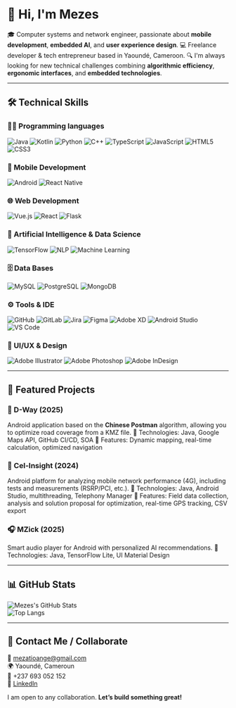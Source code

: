 
# 👋 Hi, I'm Mezes

🎓 Computer systems and network engineer, passionate about **mobile development**, **embedded AI**, and **user experience design**.
💻 Freelance developer & tech entrepreneur based in Yaoundé, Cameroon.
🔍 I'm always looking for new technical challenges combining **algorithmic efficiency**, **ergonomic interfaces**, and **embedded technologies**.

---

## 🛠️ Technical Skills

### 🧑‍💻 Programming languages 
![Java](https://img.shields.io/badge/Java-ED8B00?style=for-the-badge&logo=java&logoColor=white) ![Kotlin](https://img.shields.io/badge/Kotlin-0095D5?style=for-the-badge&logo=kotlin&logoColor=white) ![Python](https://img.shields.io/badge/Python-3776AB?style=for-the-badge&logo=python&logoColor=white) ![C++](https://img.shields.io/badge/C++-00599C?style=for-the-badge&logo=cplusplus&logoColor=white) ![TypeScript](https://img.shields.io/badge/TypeScript-3178C6?style=for-the-badge&logo=typescript&logoColor=white) ![JavaScript](https://img.shields.io/badge/JavaScript-F7DF1E?style=for-the-badge&logo=javascript&logoColor=black) ![HTML5](https://img.shields.io/badge/HTML5-E34F26?style=for-the-badge&logo=html5&logoColor=white) ![CSS3](https://img.shields.io/badge/CSS3-1572B6?style=for-the-badge&logo=css3&logoColor=white)

### 📱 Mobile Development  
![Android](https://img.shields.io/badge/Android-3DDC84?style=for-the-badge&logo=android&logoColor=white)   ![React Native](https://img.shields.io/badge/React_Native-61DAFB?style=for-the-badge&logo=react&logoColor=black)  

### 🌐 Web Development  
![Vue.js](https://img.shields.io/badge/Vue.js-35495E?style=for-the-badge&logo=vue.js&logoColor=4FC08D)  ![React](https://img.shields.io/badge/React-20232A?style=for-the-badge&logo=react&logoColor=61DAFB)  ![Flask](https://img.shields.io/badge/Flask-000000?style=for-the-badge&logo=flask&logoColor=white)  

### 🤖 Artificial Intelligence & Data Science
![TensorFlow](https://img.shields.io/badge/TensorFlow-FF6F00?style=for-the-badge&logo=tensorflow&logoColor=white)  ![NLP](https://img.shields.io/badge/NLP-%23FF4081?style=for-the-badge&logo=openai&logoColor=white)  ![Machine Learning](https://img.shields.io/badge/Machine_Learning-0A192F?style=for-the-badge&logo=matrix&logoColor=white)  

### 🗄️ Data Bases  
![MySQL](https://img.shields.io/badge/MySQL-4479A1?style=for-the-badge&logo=mysql&logoColor=white)  ![PostgreSQL](https://img.shields.io/badge/PostgreSQL-4169E1?style=for-the-badge&logo=postgresql&logoColor=white)  ![MongoDB](https://img.shields.io/badge/MongoDB-47A248?style=for-the-badge&logo=mongodb&logoColor=white)  

### ⚙️ Tools & IDE  
![GitHub](https://img.shields.io/badge/GitHub-181717?style=for-the-badge&logo=github&logoColor=white)  ![GitLab](https://img.shields.io/badge/GitLab-FC6D26?style=for-the-badge&logo=gitlab&logoColor=white)  ![Jira](https://img.shields.io/badge/Jira-0052CC?style=for-the-badge&logo=jira&logoColor=white)  ![Figma](https://img.shields.io/badge/Figma-F24E1E?style=for-the-badge&logo=figma&logoColor=white)  ![Adobe XD](https://img.shields.io/badge/AdobeXD-FF61F6?style=for-the-badge&logo=adobexd&logoColor=white)  ![Android Studio](https://img.shields.io/badge/Android_Studio-3DDC84?style=for-the-badge&logo=android-studio&logoColor=white)  ![VS Code](https://img.shields.io/badge/VS_Code-007ACC?style=for-the-badge&logo=visual-studio-code&logoColor=white)  

### 🎨 UI/UX & Design  
![Adobe Illustrator](https://img.shields.io/badge/Illustrator-FF9A00?style=for-the-badge&logo=adobeillustrator&logoColor=white)  ![Adobe Photoshop](https://img.shields.io/badge/Photoshop-31A8FF?style=for-the-badge&logo=adobephotoshop&logoColor=white)  ![Adobe InDesign](https://img.shields.io/badge/InDesign-FF3366?style=for-the-badge&logo=adobeindesign&logoColor=white)

---

## 🚀 Featured Projects

### 📱 D-Way (2025)  
Android application based on the **Chinese Postman** algorithm, allowing you to optimize road coverage from a KMZ file.
🔹 Technologies: Java, Google Maps API, GitHub CI/CD, SOA
🔹 Features: Dynamic mapping, real-time calculation, optimized navigation

### 📡 Cel-Insight (2024)  
Android platform for analyzing mobile network performance (4G), including tests and measurements (RSRP/PCI, etc.).
🔹 Technologies: Java, Android Studio, multithreading, Telephony Manager
🔹 Features: Field data collection, analysis and solution proposal for optimization, real-time GPS tracking, CSV export

### 🎧 MZick (2025)  
Smart audio player for Android with personalized AI recommendations.
🔹 Technologies: Java, TensorFlow Lite, UI Material Design

---

## 📊 GitHub Stats

![Mezes's GitHub Stats](https://github-readme-stats.vercel.app/api?username=Mezes131&show_icons=true&theme=radical)  
![Top Langs](https://github-readme-stats.vercel.app/api/top-langs/?username=Mezes131&layout=compact&theme=radical)

---

## 🤝 Contact Me / Collaborate

📧 [mezatioange@gmail.com](mailto:mezatioange@gmail.com)  
🌍 Yaoundé, Cameroun  
📱 +237 693 052 152  
🔗 [LinkedIn](https://www.linkedin.com/in/ange-mezatio)

I am open to any collaboration.
**Let’s build something great!**

